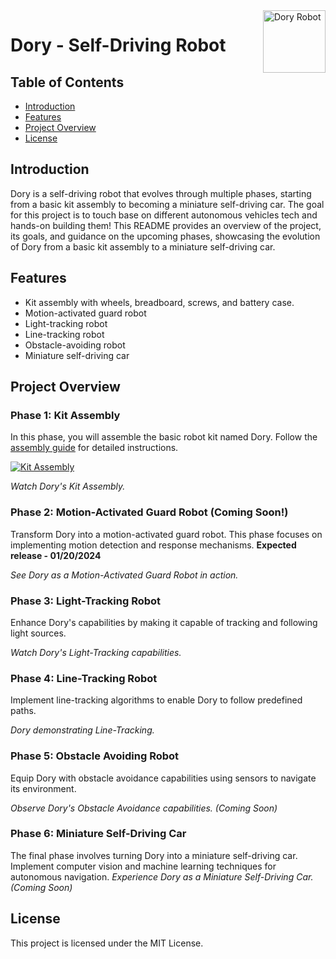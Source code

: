 <img src="https://github.com/sunnyleeyun/Dory-robo-car/assets/20850892/2148b7ad-ac7f-4117-a4aa-ce9d354c75fd" alt="Dory Robot" align="right" width="100">

# Dory - Self-Driving Robot


## Table of Contents

- [Introduction](#introduction)
- [Features](#features)
- [Project Overview](#project-overview)
- [License](#license)

## Introduction

Dory is a self-driving robot that evolves through multiple phases, starting from a basic kit assembly to becoming a miniature self-driving car. The goal for this project is to touch base on different autonomous vehicles tech and hands-on building them! This README provides an overview of the project, its goals, and guidance on the upcoming phases, showcasing the evolution of Dory from a basic kit assembly to a miniature self-driving car.

## Features

- Kit assembly with wheels, breadboard, screws, and battery case.
- Motion-activated guard robot
- Light-tracking robot
- Line-tracking robot
- Obstacle-avoiding robot
- Miniature self-driving car

## Project Overview

### Phase 1: Kit Assembly
In this phase, you will assemble the basic robot kit named Dory. Follow the [assembly guide](link-to-assembly-guide) for detailed instructions.

[![Kit Assembly](https://img.youtube.com/vi/bzxTaA192z4/0.jpg)](https://www.youtube.com/watch?v=bzxTaA192z4)

*Watch Dory's Kit Assembly.*

### Phase 2: Motion-Activated Guard Robot (Coming Soon!)
Transform Dory into a motion-activated guard robot. This phase focuses on implementing motion detection and response mechanisms. **Expected release - 01/20/2024**

*See Dory as a Motion-Activated Guard Robot in action.*

### Phase 3: Light-Tracking Robot
Enhance Dory's capabilities by making it capable of tracking and following light sources.

*Watch Dory's Light-Tracking capabilities.*

### Phase 4: Line-Tracking Robot
Implement line-tracking algorithms to enable Dory to follow predefined paths.

*Dory demonstrating Line-Tracking.*

### Phase 5: Obstacle Avoiding Robot
Equip Dory with obstacle avoidance capabilities using sensors to navigate its environment.

*Observe Dory's Obstacle Avoidance capabilities. (Coming Soon)*

### Phase 6: Miniature Self-Driving Car
The final phase involves turning Dory into a miniature self-driving car. Implement computer vision and machine learning techniques for autonomous navigation.
*Experience Dory as a Miniature Self-Driving Car. (Coming Soon)*

## License

This project is licensed under the MIT License.

